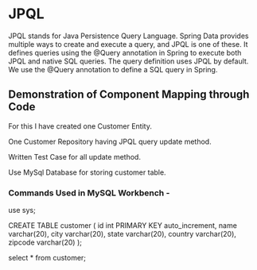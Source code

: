 # JPQL
JPQL stands for Java Persistence Query Language. Spring Data provides multiple ways to create and execute a query, and JPQL is one of these. It defines queries using the @Query annotation in Spring to execute both JPQL and native SQL queries. The query definition uses JPQL by default.
We use the @Query annotation to define a SQL query in Spring.


## Demonstration of Component Mapping through Code
For this I have created one Customer Entity.

One Customer Repository having JPQL query update method.

Written Test Case for all update method.

Use MySql Database for storing customer table.

### Commands Used in MySQL Workbench -

use sys;

CREATE TABLE customer ( id int PRIMARY KEY auto_increment, name varchar(20), city varchar(20), state varchar(20), country varchar(20), zipcode varchar(20) );

select * from customer;
